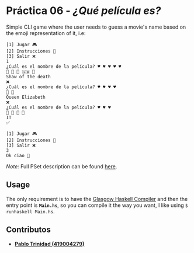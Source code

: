 # Práctica 06 - *¿Qué película es?*

Simple CLI game where the user needs to guess a movie's name based on
the emoji representation of it, i.e:

```
[1] Jugar 🎮
[2] Instrucciones 📜
[3] Salir ❌
1
¿Cuál es el nombre de la película? ♥️ ♥️ ♥️ ♥️ ♥️
💉 💉 🚽 🇬🇧 👨
Shaw of the death
❌
¿Cuál es el nombre de la película? ♥️ ♥️ ♥️ ♥️
👸 📓
Queen Elizabeth
❌
¿Cuál es el nombre de la película? ♥️ ♥️ ♥️
🎪 🎈 🔪 👦
IT
✅

[1] Jugar 🎮
[2] Instrucciones 📜
[3] Salir ❌
3
Ok ciao 👋
```

*Note:* Full PSet description can be found [here](http://lenguajesfc.com/Discretas-javi/ed_20191_p06.html).

## Usage

The only requirement is to have the [Glasgow Haskell Compiler](https://www.haskell.org/ghc/)
and then the entry point is **`Main.hs`**, so you can compile it the way you want, I like
using `$ runhaskell Main.hs`.

## Contributos

* [**Pablo Trinidad (419004279)**](https://github.com/pablotrinidad)
